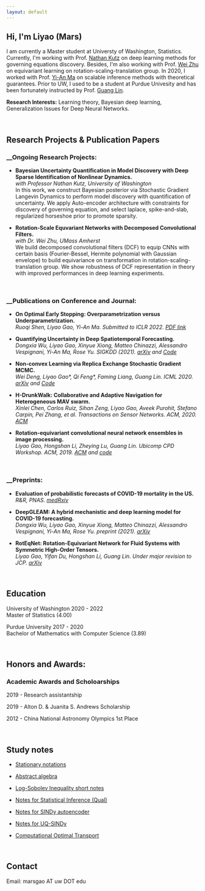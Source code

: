 ```yaml
---
layout: default
---
```


## Hi, I'm Liyao (Mars)

I am currently a Master student at Universty of Washington, Statistics. Currently, I'm working with Prof. [Nathan Kutz](https://amath.washington.edu/people/j-nathan-kutz) on deep learning methods for governing equations discovery. Besides, I'm also working with Prof. [Wei Zhu](https://people.math.umass.edu/~zhu/) on equivariant learning on rotation-scaling-translation group. In 2020, I worked with Prof. [Yi-An Ma](https://sites.google.com/view/yianma/home) on scalable inference methods with theoretical guarantees. Prior to UW, I used to be a student at Purdue Univesity and has been fortunately instructed by Prof. [Guang Lin](https://www.math.purdue.edu/~lin491/). 

**Research Interests:** Learning theory, Bayesian deep learning, Generalization Issues for Deep Neural Networks.

<br />
<!--![University of Washington. (Credit to UW website)](https://raw.githubusercontent.com/gaoliyao/gaoliyao.github.io/master/img/UW.png?token=ADLTCAFYJULIWSPGXGUWASC7PJPR6) -->


## Research Projects & Publication Papers

### __Ongoing Research Projects:

- **Bayesian Uncertainty Quantification in Model Discovery with Deep Sparse Identification of Nonlinear Dynamics.** <br />
*with Professor Nathan Kutz, University of Washington* <br />
In this work, we construct Bayesian posterior via Stochastic Gradient Langevin Dynamics to perform model discovery with quantification of uncertainty. We apply Auto-encoder architecture with constraints for discovery of governing equation, and select laplace, spike-and-slab, regularized horseshoe prior to promote sparsity.

- **Rotation-Scale Equvariant Networks with Decomposed Convolutional Filters.** <br />
*with Dr. Wei Zhu, UMass Amherst* <br />
We build decomposed convolutional filters (DCF) to equip CNNs with certain basis (Fourier-Bessel, Hermite polynomial with Gaussian envelope) to build equivariance on transformation in rotation-scaling-translation group. We show robustness of DCF representation in theory with improved performances in deep learning experiments.

<br />

### __Publications on Conference and Journal:

- **On Optimal Early Stopping: Overparametrization versus Underparametrization.** <br /> 
*Ruoqi Shen, Liyao Gao, Yi-An Ma. Submitted to ICLR 2022. [PDF link](https://openreview.net/pdf?id=LQCUmLgFlR)*

- **Quantifying Uncertainty in Deep Spatiotemporal Forecasting.** <br />
*Dongxia Wu, Liyao Gao, Xinyue Xiong, Matteo Chinazzi, Alessandro Vespignani, Yi-An Ma, Rose Yu. SIGKDD (2021). [arXiv](https://arxiv.org/pdf/2105.11982.pdf) and [Code](https://github.com/DongxiaW/Quantifying_Uncertainty_in_Deep_Spatiotemporal_Forecasting)* <br />

- **Non-convex Learning via Replica Exchange Stochastic Gradient MCMC.** <br />
*Wei Deng, Liyao Gao\*, Qi Feng\*, Faming Liang, Guang Lin. *ICML 2020.* [arXiv](https://arxiv.org/pdf/2008.05367.pdf) and [Code](https://github.com/gaoliyao/Replica_Exchange_Stochastic_Gradient_MCMC)*<br />

- **H-DrunkWalk: Collaborative and Adaptive Navigation for Heterogeneous MAV swarm.** <br />
*Xinlei Chen, Carlos Ruiz, Sihan Zeng, Liyao Gao, Aveek Purohit, Stefano Carpin, Pei Zhang, et al. *Transactions on Sensor Networks. ACM, 2020.* [ACM](https://dl.acm.org/doi/abs/10.1145/3382094)*<br />

- **Rotation-equivariant convolutional neural network ensembles in image processing.** <br />
*Liyao Gao, Hongshan Li, Zheying Lu, Guang Lin. *Ubicomp CPD Workshop. ACM, 2019*. [ACM](https://dl.acm.org/ft_gateway.cfm?id=3349330&ftid=2082607&dwn=1&CFID=174579832&CFTOKEN=2056b8b608a255d0-6FDD2312-FB2D-99B6-12E58D3451BCA0FA) and [code](https://github.com/LouiseHash/Rotation_Equivariant_CNN_Ensembles)*<br />

<br />

### __Preprints:

- **Evaluation of probabilistic forecasts of COVID-19 mortality in the US.** <br />
*R&R, PNAS. [medRxiv](https://www.medrxiv.org/content/10.1101/2021.02.03.21250974v1.full.pdf)*<br />

- **DeepGLEAM: A hybrid mechanistic and deep learning model for COVID-19 forecasting.**  <br />
*Dongxia Wu, Liyao Gao, Xinyue Xiong, Matteo Chinazzi, Alessandro Vespignani, Yi-An Ma, Rose Yu. preprint (2021). [arXiv](https://arxiv.org/abs/2102.06684)* <br />

- **RotEqNet: Rotation-Equivariant Network for Fluid Systems with Symmetric High-Order Tensors.** <br />
*Liyao Gao, Yifan Du, Hongshan Li, Guang Lin. *Under major revision to JCP.* [arXiv](https://arxiv.org/pdf/2005.04286.pdf)*<br />

<br />

## Education

University of Washington                2020 - 2022 <br />
Master of Statistics (4.00) <br />

Purdue University                       2017 - 2020 <br />
Bachelor of Mathematics with Computer Science (3.89)<br />



<br />

## Honors and Awards:
### Academic Awards and Scholoarships

2019 - Research assistantship

2019 - Alton D. & Juanita S. Andrews Scholarship

2012 - China National Astronomy Olympics 1st Place

<br />

## Study notes

- [Stationary notations](https://gaoliyao.github.io/stationary)

- [Abstract algebra](https://gaoliyao.github.io/absalgebra)

- [Log-Sobolev Inequality short notes](https://gaoliyao.github.io/FinalReview/Log_Sobolev_Inequality_draft.pdf)

- [Notes for Statistical Inference (Qual)](https://gaoliyao.github.io/FinalReview/Theoryexam.pdf)

- [Notes for SINDy autoencoder](https://drive.google.com/u/0/uc?id=1GMKm-ZGKfzEQTizhaC8W331VBP4TXDMS&export=pdf) 

- [Notes for UQ-SINDy](https://drive.google.com/u/0/uc?id=1HKkyYeAOp7gOD5ujqum9cIUHZihF1F5H&export=pdf)

- [Computational Optimal Transport](https://drive.google.com/u/0/uc?id=1sktFfasiLcN01s6RytbMKyHtd2Cs5X_A&export=pdf)

<br />

## Contact
Email:
marsgao AT uw DOT edu

<!---
## Former works:
![Carnegie Mellon University Newell Simon Hall](http://wtwarchitects.com/wp-content/uploads/2014/08/CMU_CS_ExtBikeRack-1-635x505.jpg)
### Experiences

2018 - 2019 Software developer at Purdue University (CS 49000), working with Dr. [Hongshan Li](https://www.math.purdue.edu/~li108/) (Brilliant, nice, intelligent researcher in pure mathematics, also working on deep learning theory and applications).  

2017 - now Independent Researcher at Purdue University, instructed by Professor He Wang, [SIMBA Lab](https://simbalab.cs.purdue.edu/)

2018 Summer - Research intern at Tsinghua University, instructed by Dr. Xinlei Chen, Prof. Yong Li

2016 - 2017 Researcher at Carnegie Mellon University, cooperate with Dr. Fanglin Chen
[Chimps Lab](http://cmuchimps.org/)

2016 - Research intern at Carnegie Mellon University, instructed by Dr. Xinlei Chen

### Projects

2018 - now Currently doing research on a new architecture of Neural Network.  [Website](https://gaoliyao.github.io/CortexNeuralNetwork)

2019 - now Rotation-equivariant Neural Network.

2019 - 2019 Interpolate: Online PDF annotation platform. [Website](https://interpolate.io/)

2018 - 2019 Contributor to OpenGenus: 'World's first offline search engine'.  [Website](https://github.com/OpenGenus)[Star: 6338]

2017 - PoseSimulator: A pose data simulator in generating training data of pose tracking algorithm. [Python]

2016 - 2017 MessageOnTap: An intelligent agent in instant messaging through the length of personal data. [Java, Android]

2016 - 2017 PersonalKnowledgeGraph: A graph based personal data engine

2016 Repetitive Dialogue Detection: [java]

2016 TimeParser: [java]

2016 LocationClustering: [java]

2015 Hackathon Moving Lightening Screen: [C++]

2015 Intelligent Chess Algorithm, Advanced A* Tree: [C#]

2014 OurManager: University drom management website [j2ee]

2013 Audio Directional Speaker. Patent [C]

[//]: # (MA 35100 Elementary Linear Algebra)

[//]: # (MA 37500 Introduction to Discrete Mathematics)

[//]: # (MA 41600 Probability)

[//]: # (CS 49000 Indoor Localization II: A Instructed by Prof. He Wang)

[//]: # (CS 49000: Neural Network: A+ Instructed by Prof. He Wang)

[//]: # (CS 49000: AI System Development: A+ Instructed by Prof. He Wang)

[//]: # (MA 59800: Mathematical Aspects of Neural Networks)


<!-- [//]: # (MA 16500 Anlytc Geomtry&Calc I: A+, 96)

[//]: # (CNIT 18000 Intro To Sys Devel: A+, 97)

[//]: # (CS 17700 Progrmng With MM Objs: A, 97)

[//]: # (ENGL 110 Am Lang&Cultur Intl I: A, 97)

[//]: # (CS 49000 Indoor Localization II: A Instructed by Prof. He Wang)

[//]: # (MA 16600 Anlytc Geomtry&Calc II: A+, 95)

[//]: # (ENGL 11100 Am Lang&Cultur Intl I: A, 97 in Prof. Ty Climer's course)

[//]: # (CS 18000 Prob Solvng & OO Progrmng: A/A+, 97)

[//]: # (CS 49000: Neural Network: A+ Instructed by Prof. He Wang) -->

<!-- ## Others
Please view this [link](https://gaoliyao.github.io/others) for my life and other interests. -->
